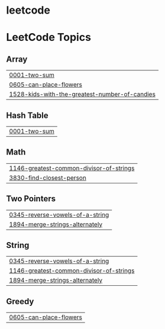 # leetcode
<!---LeetCode Topics Start-->
# LeetCode Topics
## Array
|  |
| ------- |
| [0001-two-sum](https://github.com/leejongseok1/leetcode/tree/master/0001-two-sum) |
| [0605-can-place-flowers](https://github.com/leejongseok1/leetcode/tree/master/0605-can-place-flowers) |
| [1528-kids-with-the-greatest-number-of-candies](https://github.com/leejongseok1/leetcode/tree/master/1528-kids-with-the-greatest-number-of-candies) |
## Hash Table
|  |
| ------- |
| [0001-two-sum](https://github.com/leejongseok1/leetcode/tree/master/0001-two-sum) |
## Math
|  |
| ------- |
| [1146-greatest-common-divisor-of-strings](https://github.com/leejongseok1/leetcode/tree/master/1146-greatest-common-divisor-of-strings) |
| [3830-find-closest-person](https://github.com/leejongseok1/leetcode/tree/master/3830-find-closest-person) |
## Two Pointers
|  |
| ------- |
| [0345-reverse-vowels-of-a-string](https://github.com/leejongseok1/leetcode/tree/master/0345-reverse-vowels-of-a-string) |
| [1894-merge-strings-alternately](https://github.com/leejongseok1/leetcode/tree/master/1894-merge-strings-alternately) |
## String
|  |
| ------- |
| [0345-reverse-vowels-of-a-string](https://github.com/leejongseok1/leetcode/tree/master/0345-reverse-vowels-of-a-string) |
| [1146-greatest-common-divisor-of-strings](https://github.com/leejongseok1/leetcode/tree/master/1146-greatest-common-divisor-of-strings) |
| [1894-merge-strings-alternately](https://github.com/leejongseok1/leetcode/tree/master/1894-merge-strings-alternately) |
## Greedy
|  |
| ------- |
| [0605-can-place-flowers](https://github.com/leejongseok1/leetcode/tree/master/0605-can-place-flowers) |
<!---LeetCode Topics End-->